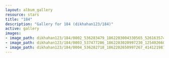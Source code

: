 ```yaml
---
layout: album_gallery
resource: stars
title: "184"
description: "Gallery for 184 (dikhahan123/184)"
active: gallery
images:
- image_path: dikhahan123/184/0002_536283479_1862203004330565_5261635745982703048_n.jpg
- image_path: dikhahan123/184/0003_537477286_1862203020997230_125402660149060825_n.jpg
- image_path: dikhahan123/184/0004_536282718_1862202650997267_4141219874979008277_n.jpg
---
```

